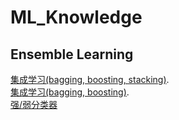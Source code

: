 # ML_Knowledge

## Ensemble Learning
[集成学习(bagging, boosting, stacking)](https://zhuanlan.zhihu.com/p/27689464).  
[集成学习(bagging, boosting)](https://easyaitech.medium.com/一文看懂集成学习-详解-bagging-boosting-以及他们的-4-点区别-6e3c72df05b8).  
[强/弱分类器](https://blog.csdn.net/hxxjxw/article/details/108269092?spm=1001.2101.3001.6650.1&utm_medium=distribute.pc_relevant.none-task-blog-2%7Edefault%7ECTRLIST%7ERate-1-108269092-blog-12749233.pc_relevant_recovery_v2&depth_1-utm_source=distribute.pc_relevant.none-task-blog-2%7Edefault%7ECTRLIST%7ERate-1-108269092-blog-12749233.pc_relevant_recovery_v2&utm_relevant_index=2)
